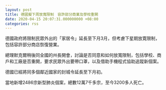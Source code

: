 ```yaml
---
layout: post
title: 德國擬下周放寬限制　容許部分商業及學校重開
date: 2020-04-15 20:07:31.000000000 +08:00
categories: rss
---
```


德國政府將限制民眾外出的「家居令」延長至下月3月，但考慮下星期放寛限制，包括容許部分商店恢復營業。

總理默克爾稍後同全國的州長開會，討論是否同意和如何放寬限制，包括學校、商戶和工廠是否重開，要求民眾外出要帶口罩，以及借助手機程式協助追蹤新個案。

德國已經將同多個鄰近國家的封城令延長至下月初。

當地新增2486宗新型肺炎個案，總數12萬7千多宗，至今3200多人死亡。

